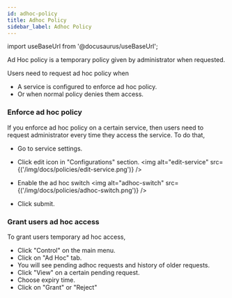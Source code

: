 ```yaml
---
id: adhoc-policy
title: Adhoc Policy
sidebar_label: Adhoc Policy
---
```


import useBaseUrl from '@docusaurus/useBaseUrl';

Ad Hoc policy is a temporary policy given by administrator when requested. 

Users need to request ad hoc policy when
* A service is configured to enforce ad hoc policy.
* Or when normal policy denies them access.

### Enforce ad hoc policy
If you enforce ad hoc policy on a certain service, then users need to request administrator every time they access the service.
To do that,
* Go to service settings.
* Click edit icon in "Configurations" section.
<img  alt="edit-service" src={('/img/docs/policies/edit-service.png')} />
* Enable the ad hoc switch
<img  alt="adhoc-switch" src={('/img/docs/policies/adhoc-switch.png')} />

* Click submit.


### Grant users ad hoc access
To grant users temporary ad hoc access,

* Click  "Control" on the main menu.
* Click on "Ad Hoc" tab.
* You will see pending adhoc requests and history of older requests.
* Click "View" on a certain pending request.
* Choose expiry time.
* Click on "Grant" or "Reject" 




